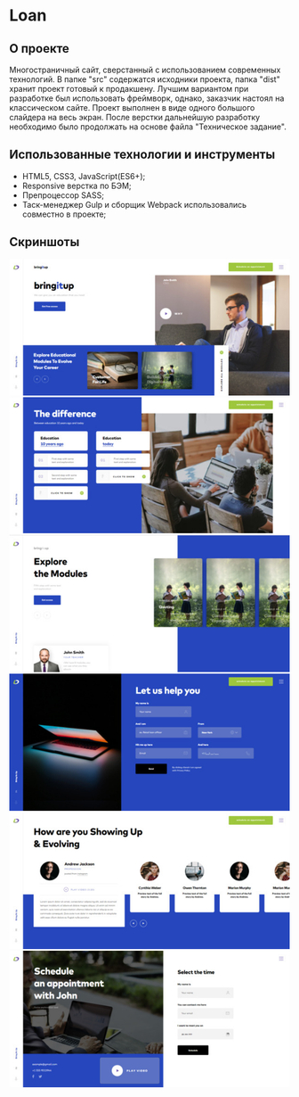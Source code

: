 # Loan
## О проекте
Многостраничный сайт, сверстанный с использованием современных технологий.
В папке "src" содержатся исходники проекта, папка "dist" хранит проект готовый к продакшену.
Лучшим вариантом при разработке был использовать фреймворк, однако, заказчик настоял на классическом сайте.
Проект выполнен в виде одного большого слайдера на весь экран.
После верстки дальнейшую разработку необходимо было продолжать на основе файла "Техническое задание".

## Использованные технологии и инструменты
- HTML5, CSS3, JavaScript(ES6+);
- Responsive верстка по БЭМ;
- Препроцессор SASS;
- Таск-менеджер Gulp и сборщик Webpack использовались совместно в проекте;

## Скриншоты
![Первый скриншот](https://github.com/mostGr/Loan/blob/main/src/assets/img/screenshots/1.jpg?raw=true)
![Второй скриншот](https://github.com/mostGr/Loan/blob/main/src/assets/img/screenshots/2.jpg?raw=true)
![Третий скриншот](https://github.com/mostGr/Loan/blob/main/src/assets/img/screenshots/3.jpg?raw=true)
![Четвертый скриншот](https://github.com/mostGr/Loan/blob/main/src/assets/img/screenshots/4.jpg?raw=true)
![Пятый скриншот](https://github.com/mostGr/Loan/blob/main/src/assets/img/screenshots/5.jpg?raw=true)
![Шестой скриншот](https://github.com/mostGr/Loan/blob/main/src/assets/img/screenshots/6.jpg?raw=true)

